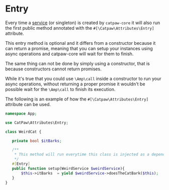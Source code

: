# Entry

Every time a [service](https://github.com/tncrazvan/catpaw-core/blob/main/docs/13.Services.md) (or singleton) is created by `catpaw-core` it will also run the first public method annotated with the `#[\Catpaw\Attributes\Entry]` attribute.


This entry method is optional and it differs from a constructor because it can return a promise, meaning that you can setup your instances using async operations and catpaw-core will wait for them to finish.


The same thing can not be done by simply using a constructor, that is because constructors cannot return promises.

While it's true that you could use `\Amp\call` inside a constructor to run your async operations, without returning a proper promise it wouldn't be possible wait for the `\Amp\call` to finish its execution.


The following is an example of how the `#[\Catpaw\Attributes\Entry]` attribute can be used.

 ```php
namespace App;

use CatPaw\Attributes\Entry;

class WeirdCat {

    private bool $itBarks;

    /**
     * This method will run everytime this class is injected as a dependency.
     */
    #[Entry]
    public function setup(WeirdService $weirdService){
        $this->itBarks  = yield $weirdService->doesTheCatBark($this);    //imagine this method would be async
    }
}
 ```
